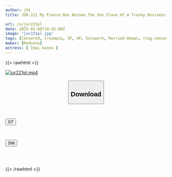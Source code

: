 ```yaml
---
author: j91
title: JUR-221 My Fiance Has Become The Sex Slave Of A Trashy Business Partner. The Fallen Office Madonna \Receptionist/ Creampie Gangbang Kanna Imai

url: /v/jur221pl
date: 2025-02-06T18:45:00Z
image: "jur221pl.jpg"
tags: [Censored, Creampie, 3P, 4P, Solowork, Married Woman, (tag-censored), Mature Woman	]
maker: [Madonna]
actress: [ Imai Kanna ]
---
```



{{< rawhtml >}}

<div class="video" data-videoid="A4ad4WLLG0CD11">
    <a href="javascript:;">
        <img src="/v/jur221pl/jur221pl.jpg" width="WIDTH" height="HEIGHT" alt="jur221pl.mp4" loading="lazy">
    </a>
</div>

<script type="text/javascript" src="https://j91.asia/asset/on-demand-st.js"></script>

<br>
  <link rel="stylesheet" href="https://j91.asia/asset/bs5.css">
  
  <center>
  <button class="btn btn-primary" type="button" data-bs-toggle="collapse" data-bs-target=".multi-collapse" aria-expanded="false" aria-controls="multiCollapseExample1 multiCollapseExample2"><h2>Download</h2></button></center>
</p>
<div class="row">
  <div class="col">
    <div class="collapse multi-collapse" id="multiCollapseExample1">
      <div class="card card-body">
	      	      <br>
<div class="buttons">  
<p><a href="/v/jur221pl/st.html" target="_blank"><button class="btn-hover color-3"><i class="fa fa-download"></i> ST</button></a></p></div>
    </div>
  </div>
</div>
  <div class="col">
    <div class="collapse multi-collapse" id="multiCollapseExample2">
      <div class="card card-body">
	      <br>
<div class="buttons">
<p><a href="/v/jur221pl/sw.html" target="_blank"><button class="btn-hover color-2"><i class="fa fa-download"></i> SW</button></a></p></div>
<br><br>
      </div>
    </div>
  </div>
</div>

{{< /rawhtml >}}